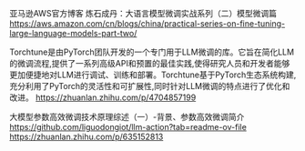 
亚马逊AWS官方博客
炼石成丹：大语言模型微调实战系列（二）模型微调篇
https://aws.amazon.com/cn/blogs/china/practical-series-on-fine-tuning-large-language-models-part-two/

Torchtune是由PyTorch团队开发的一个专门用于LLM微调的库。它旨在简化LLM的微调流程,提供了一系列高级API和预置的最佳实践,使得研究人员和开发者能够更加便捷地对LLM进行调试、训练和部署。Torchtune基于PyTorch生态系统构建,充分利用了PyTorch的灵活性和可扩展性,同时针对LLM微调的特点进行了优化和改进。
https://zhuanlan.zhihu.com/p/4704857199


大模型参数高效微调技术原理综述（一）-背景、参数高效微调简介
https://github.com/liguodongiot/llm-action?tab=readme-ov-file
https://zhuanlan.zhihu.com/p/635152813